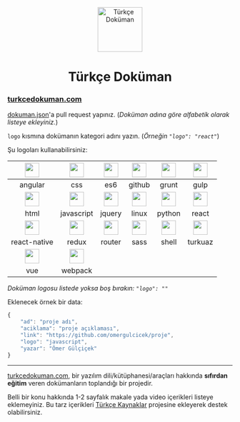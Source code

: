 <p align="center">
<img src="https://omergulcicek.com/img/turkcedokuman.png" alt="Türkçe Doküman" height="100">
</p>

<h1 align="center">Türkçe Doküman</h1>

<h3><a href="https://turkcedokuman.com/">turkcedokuman.com</a></h3>

<a href="https://github.com/omergulcicek/turkcedokuman/blob/master/dokumanlar.json">dokuman.json</a>'a pull request yapınız. (*Doküman adına göre alfabetik olarak listeye ekleyiniz.*)
 
`logo` kısmına dokümanın kategori adını yazın. (<i>Örneğin `"logo": "react"`</i>)

Şu logoları kullanabilirsiniz:

| <img src="https://omergulcicek.com/img/angular.png" height="32">  | <img src="https://omergulcicek.com/img/css.png" height="32"> | <img src="https://omergulcicek.com/img/es6.png" height="32">  | <img src="https://omergulcicek.com/img/github.png" height="32">  | <img src="https://omergulcicek.com/img/grunt.png" height="32">  | <img src="https://omergulcicek.com/img/gulp.png" height="32">  |
| :---: | :---: | :---: | :---: | :---: | :---: |
| angular  | css  | es6  | github  | grunt  | gulp  |
| <img src="https://omergulcicek.com/img/html.png" height="32">  | <img src="https://omergulcicek.com/img/javascript.png" height="32">  | <img src="https://omergulcicek.com/img/jquery.png" height="32">  | <img src="https://omergulcicek.com/img/linux.png" height="32">  | <img src="https://omergulcicek.com/img/python.png" height="32">  | <img src="https://omergulcicek.com/img/react.png" height="32">  |
| html  | javascript  | jquery  | linux  | python  | react  |
| <img src="https://omergulcicek.com/img/react-native.png" height="32">  | <img src="https://omergulcicek.com/img/redux.png" height="32">  | <img src="https://omergulcicek.com/img/router.png" height="32">  | <img src="https://omergulcicek.com/img/sass.png" height="32">  | <img src="https://omergulcicek.com/img/shell.png" height="32">  | <img src="https://omergulcicek.com/img/turkuazcss.png" height="32">  |
| react-native  |  redux  | router  | sass  | shell | turkuaz  |
| <img src="https://omergulcicek.com/img/vue.png" height="32">  |  <img src="https://omergulcicek.com/img/webpack.png" height="32">  | 
| vue  |  webpack  |

<i>Doküman logosu listede yoksa boş bırakın: `"logo": ""`</i>

Eklenecek örnek bir data:

```js
{
    "ad": "proje adı",
    "aciklama": "proje açıklaması",
    "link": "https://github.com/omergulcicek/proje",
    "logo": "javascript",
    "yazar": "Ömer Gülçiçek"
}
```

---

<a href="https://turkcedokuman.com">turkcedokuman.com</a>, bir yazılım dili/kütüphanesi/araçları hakkında **sıfırdan eğitim** veren dokümanların toplandığı bir projedir.

Belli bir konu hakkında 1-2 sayfalık makale yada video içerikleri listeye eklemeyiniz.
Bu tarz içerikleri <a href="https://github.com/fatihacet/turkcekaynaklar-com">Türkçe Kaynaklar</a> projesine ekleyerek destek olabilirsiniz.
